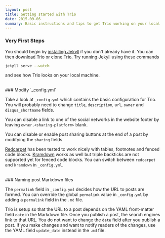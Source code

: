 ```yaml
---
layout: post
title: Getting started with Trio
date: 2015-09-06
summary: Basic instructions and tips to get Trio working on your local machine.
---
```


### Very First Steps
You should begin by [installing Jekyll](http://jekyllrb.com/docs/installation/) if you don't already have it. You can then [download Trio](https://github.com/ankur-gupta/trio/archive/master.zip) or [clone Trio](https://github.com/ankur-gupta/trio). Try [running Jekyll](http://jekyllrb.com/docs/usage/) using these commands

```bash
jekyll serve --watch
```

and see how Trio looks on your local machine.

<br/>
### Modify `_config.yml`

Take a look at `_config.yml` which contains the basic configuration for Trio. You will probably need to change `title`, `description`, `url`, `owner` and `disqus_shortname` fields.

You can disable a link to one of the social networks in the website footer by leaving `owner.<sharing-platform>` blank.

You can disable or enable post sharing buttons at the end of a post by modifying the `sharing` fields.

[Redcarpet](https://github.com/vmg/redcarpet) has been tested to work nicely with tables, footnotes and fenced code blocks. [Kramdown](http://kramdown.gettalong.org/) works as well but triple backticks are not supported yet for fenced code blocks. You can switch between `redcarpet` and `kramdown` in `_config.yml`.

<br/>
### Naming post Markdown files

The `permalink` field in `_config.yml` decides how the URL to posts are formed.
You can override the global `permalink` value in `_config.yml` by adding a `permalink` field in the `.md` file.

Trio is setup so that the URL to a post depends on the YAML front-matter field `date` in the Markdown file. Once you publish a post, the search engines link to that URL. You do not want to change the `date` field after you publish a post. If you make changes and want to notify readers of the changes, use the YAML field `update_date` instead in the `.md` file.